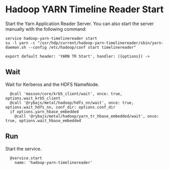 
# Hadoop YARN Timeline Reader Start

Start the Yarn Application Reader Server. You can also start the server
manually with the following command:

```
service hadoop-yarn-timelinereader start
su -l yarn -c "/usr/hdp/current/hadoop-yarn-timelinereader/sbin/yarn-daemon.sh --config /etc/hadoop/conf start timelinereader"
```

    export default header: 'YARN TR Start', handler: ({options}) ->

## Wait

Wait for Kerberos and the HDFS NameNode.

      @call 'masson/core/krb5_client/wait', once: true, options.wait_krb5_client
      @call '@rybajs/metal/hadoop/hdfs_nn/wait', once: true, options.wait_hdfs_nn, conf_dir: options.conf_dir
      if options.yarn_hbase_embedded
        @call '@rybajs/metal/hadoop/yarn_tr_hbase_embedded/wait', once: true, options.wait_hbase_embedded

## Run

Start the service.
          
      @service.start
        name: 'hadoop-yarn-timelinereader'
